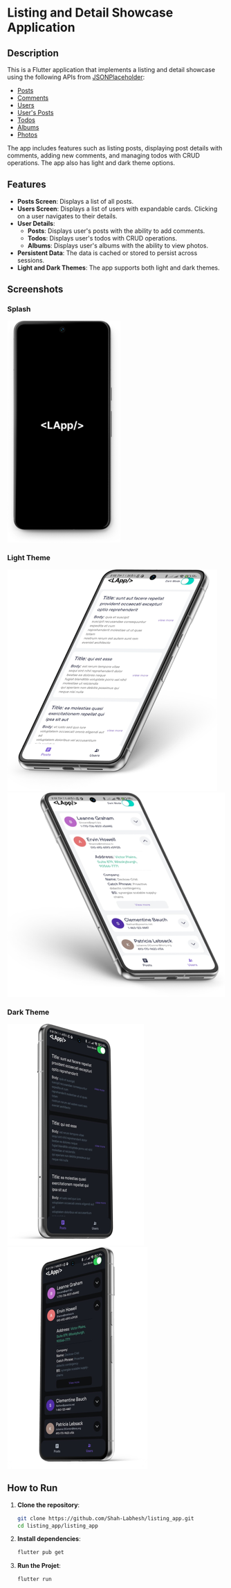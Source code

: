 # Listing and Detail Showcase Application

## Description

This is a Flutter application that implements a listing and detail showcase using the following APIs from [JSONPlaceholder](https://jsonplaceholder.typicode.com/):

- [Posts](https://jsonplaceholder.typicode.com/posts)
- [Comments](https://jsonplaceholder.typicode.com/posts/{post_id}/comments)
- [Users](https://jsonplaceholder.typicode.com/users)
- [User's Posts](https://jsonplaceholder.typicode.com/users/{user_id}/posts)
- [Todos](https://jsonplaceholder.typicode.com/users/{user_id}/todos)
- [Albums](https://jsonplaceholder.typicode.com/users/{user_id}/albums)
- [Photos](https://jsonplaceholder.typicode.com/albums/{album_id}/photos)

The app includes features such as listing posts, displaying post details with comments, adding new comments, and managing todos with CRUD operations. The app also has light and dark theme options.

## Features

- **Posts Screen**: Displays a list of all posts.
- **Users Screen**: Displays a list of users with expandable cards. Clicking on a user navigates to their details.
- **User Details**:
  - **Posts**: Displays user's posts with the ability to add comments.
  - **Todos**: Displays user's todos with CRUD operations.
  - **Albums**: Displays user's albums with the ability to view photos.
- **Persistent Data**: The data is cached or stored to persist across sessions.
- **Light and Dark Themes**: The app supports both light and dark themes.

## Screenshots

### Splash

![Splash Screen](listing_app/assets/images/splash.png)

### Light Theme

![Light Theme - Posts Screen](listing_app/assets/images/light_post.png)
![Light Theme - Users Screen](listing_app/assets/images/light_user.png)

### Dark Theme

![Dark Theme - Posts Screen](listing_app/assets/images/dark_post.png)
![Dark Theme - Users Screen](listing_app/assets/images/dark_user.png)

## How to Run

1. **Clone the repository**:
   ```bash
   git clone https://github.com/Shah-Labhesh/listing_app.git
   cd listing_app/listing_app

2. **Install dependencies**:
    ```bash
    flutter pub get

3. **Run the Projet**:
    ```bash
    flutter run